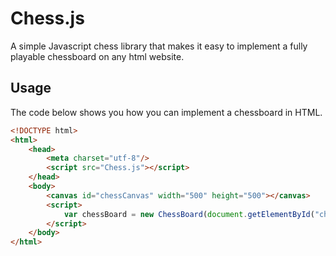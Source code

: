 # Chess.js
A simple Javascript chess library that makes it easy to implement a fully playable chessboard on any html website.

## Usage
The code below shows you how you can implement a chessboard in HTML. 
```html
<!DOCTYPE html>
<html>
    <head>
        <meta charset="utf-8"/>
        <script src="Chess.js"></script>
    </head>
    <body>
        <canvas id="chessCanvas" width="500" height="500"></canvas>
        <script>
            var chessBoard = new ChessBoard(document.getElementById("chessCanvas"));
        </script>
    </body>
</html>
```
